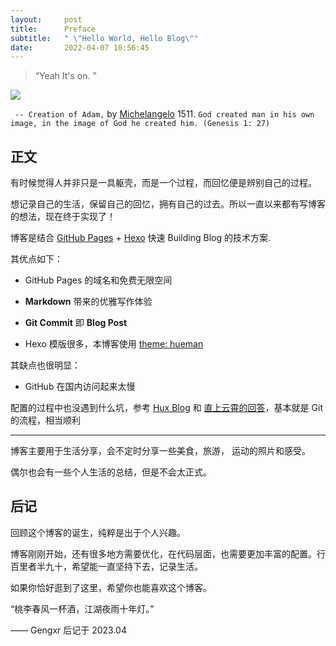 ```yaml
---
layout:     post
title:      Preface
subtitle:   " \"Hello World, Hello Blog\""
date:       2022-04-07 10:56:45
---
```


> “Yeah It's on. ”

![](https://www.museivaticani.va/content/dam/museivaticani/immagini/collezioni/musei/cappella_sistina/02_04_03_Creazione_uomo.png/_jcr_content/renditions/cq5dam.web.1280.1280.png)

`` -- Creation of Adam,`` by [Michelangelo](https://www.thesistinechapel.org/the-creation-of-adam) 1511.
``God created man in his own image, in the image of God he created him. (Genesis 1: 27)``


<p id = "build"></p>


## 正文

有时候觉得人并非只是一具躯壳，而是一个过程，而回忆便是辨别自己的过程。


想记录自己的生活，保留自己的回忆，拥有自己的过去。所以一直以来都有写博客的想法，现在终于实现了！



博客是结合 [GitHub Pages](https://pages.github.com/) + [Hexo](https://hexo.io/) 快速 Building Blog 的技术方案.

其优点如下：

* GitHub Pages 的域名和免费无限空间

* **Markdown** 带来的优雅写作体验

* **Git Commit** 即 **Blog Post**

* Hexo 模版很多，本博客使用 [theme: hueman](https://github.com/ppoffice/hexo-theme-hueman)


其缺点也很明显：

* GitHub 在国内访问起来太慢


配置的过程中也没遇到什么坑，参考 [Hux Blog](https://github.com/Huxpro/huxpro.github.io) 和 [直上云霄的回答](https://zhuanlan.zhihu.com/p/44213627)，基本就是 Git 的流程，相当顺利


---

博客主要用于生活分享，会不定时分享一些美食，旅游， 运动的照片和感受。

偶尔也会有一些个人生活的总结，但是不会太正式。


## 后记

回顾这个博客的诞生，纯粹是出于个人兴趣。

博客刚刚开始，还有很多地方需要优化，在代码层面，也需要更加丰富的配置。行百里者半九十，希望能一直坚持下去，记录生活。


如果你恰好逛到了这里，希望你也能喜欢这个博客。


“桃李春风一杯酒，江湖夜雨十年灯。”


—— Gengxr 后记于 2023.04